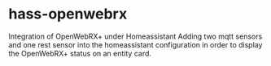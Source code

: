 # hass-openwebrx
Integration of OpenWebRX+ under Homeassistant
Adding two mqtt sensors and one rest sensor into the homeassistant configuration in order to display the OpenWebRX+ status on an entity card.

